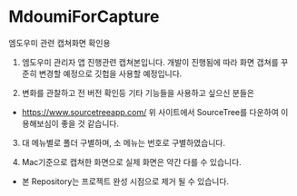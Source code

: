 # MdoumiForCapture
엠도우미 관련 캡쳐화면 확인용

1. 엠도우미 관리자 앱 진행관련 캡쳐본입니다. 개발이 진행됨에 따라 화면 갭쳐를 꾸준히 변경할 예정으로 깃헙을 사용할 예정입니다.

2. 변화를 관찰하고 전 버전 확인등 기타 기능들을 사용하고 싶으신 분들은 
 - https://www.sourcetreeapp.com/
 위 사이트에서 SourceTree를 다운하여 이용해보심이 좋을 것 같습니다.

3. 대 메뉴별로 폴더 구별하며, 소 메뉴는 번호로 구별하였습니다.

4. Mac기준으로 캡쳐한 화면으로 실제 화면은 약간 다를 수 있습니다.

- 본 Repository는 프로젝트 완성 시점으로 제거 될 수 있습니다.